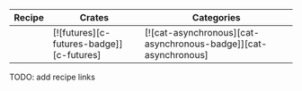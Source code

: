 | Recipe | Crates | Categories |
|--------|--------|------------|
|  | [![futures][c-futures-badge]][c-futures] | [![cat-asynchronous][cat-asynchronous-badge]][cat-asynchronous] |

<div class="hidden">
TODO: add recipe links
</div>
